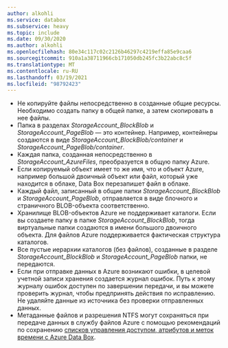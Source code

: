 ```yaml
---
author: alkohli
ms.service: databox
ms.subservice: heavy
ms.topic: include
ms.date: 09/30/2020
ms.author: alkohli
ms.openlocfilehash: 80e34c117c02c2126b46297c4219effa85e9caa6
ms.sourcegitcommit: 910a1a38711966cb171050db245fc3b22abc8c5f
ms.translationtype: MT
ms.contentlocale: ru-RU
ms.lasthandoff: 03/19/2021
ms.locfileid: "98792423"
---
```

- Не копируйте файлы непосредственно в созданные общие ресурсы. Необходимо создать папку в общей папке, а затем скопировать в нее файлы.
- Папка в разделах *StorageAccount_BlockBlob* и *StorageAccount_PageBlob* — это контейнер. Например, контейнеры создаются в виде *StorageAccount_BlockBlob/container* и *StorageAccount_PageBlob/container*.
- Каждая папка, созданная непосредственно в *StorageAccount_AzureFiles*, преобразуется в общую папку Azure.
- Если копируемый объект имеет то же имя, что и объект Azure, например большой двоичный объект или файл, который уже находится в облаке, Data Box перезапишет файл в облаке.
- Каждый файл, записанный в общие папки *StorageAccount_BlockBlob* и *StorageAccount_PageBlob*, отправляется в виде блочного и страничного BLOB-объекта соответственно.
- Хранилище BLOB-объектов Azure не поддерживает каталоги. Если вы создаете папку в папке *StorageAccount_BlockBlob*, тогда виртуальные папки создаются в имени большого двоичного объекта. Для файлов Azure поддерживается фактическая структура каталогов.
- Все пустые иерархии каталогов (без файлов), созданные в разделе *StorageAccount_BlockBlob* и *StorageAccount_PageBlob* папки, не передаются.
- Если при отправке данных в Azure возникают ошибки, в целевой учетной записи хранения создается журнал ошибок. Путь к этому журналу ошибок доступен по завершении передачи, и вы можете проверить журнал, чтобы предпринять действия по исправлению. Не удаляйте данные из источника без проверки отправленных данных.
- Метаданные файлов и разрешения NTFS могут сохраняться при передаче данных в службу файлов Azure с помощью рекомендаций по сохранению [списков управления доступом, атрибутов и меток времени с Azure Data Box](../articles/databox/data-box-file-acls-preservation.md).
